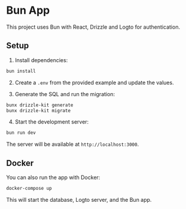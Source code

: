 # Bun App

This project uses Bun with React, Drizzle and Logto for authentication.

## Setup

1. Install dependencies:

```bash
bun install
```

2. Create a `.env` from the provided example and update the values.

3. Generate the SQL and run the migration:

```bash
bunx drizzle-kit generate
bunx drizzle-kit migrate
```

4. Start the development server:

```bash
bun run dev
```

The server will be available at `http://localhost:3000`.

## Docker

You can also run the app with Docker:

```bash
docker-compose up
```

This will start the database, Logto server, and the Bun app.

